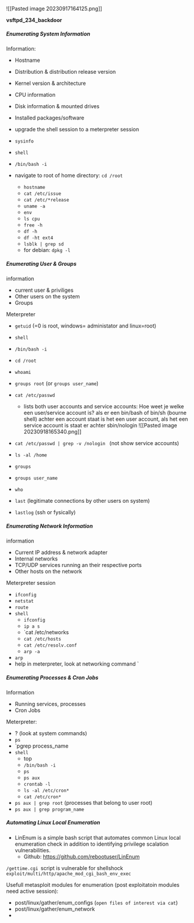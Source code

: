 ![[Pasted image 20230917164125.png]]

**vsftpd_234_backdoor**
##### Enumerating System Information 


Information:
- Hostname
- Distribution & distribution release version
- Kernel version & architecture 
- CPU information 
- Disk information & mounted drives 
- Installed packages/software


- upgrade the shell session to a meterpreter session
- ``sysinfo`` 
- `shell`
- `/bin/bash -i`
- navigate to root of home directory: `cd /root`
	- `hostname`
	- `cat /etc/issue`
	- `cat /etc/*release`
	- `uname -a `
	- `env`
	- `ls cpu `
	- `free -h `
	- `df -h`
	- `df -ht ext4`
	- `lsblk | grep sd `
	- for debian: `dpkg -l `
	


##### Enumerating User & Groups

information 
- current user & priviliges 
- Other users on the system 
- Groups 


Meterpreter 
- `getuid` (=0 is root, windows= administator and linux=root)
- `shell` 
- `/bin/bash -i `
- `cd /root `
- `whoami`
- `groups root`  (or `groups user_name`)
- `cat /etc/passwd `
	- lists both user accounts and service accounts: 
		Hoe weet je welke een user/service account is? als er een bin/bash of bin/sh (bourne shell) achter een account staat is het een user account, als het een service account is staat er achter sbin/nologin 
                 ![[Pasted image 20230918165340.png]]

- `cat /etc/passwd | grep -v /nologin ` (not show service accounts)
- ` ls -al /home `
- `groups` 
- `groups user_name`
- `who` 
- `last`  (legitimate connections by other users on system)
- `lastlog` (ssh or fysically)




##### Enumerating Network Information

information 
- Current IP address & network adapter
- Internal networks
- TCP/UDP services running an their respective ports
- Other hosts on the network 


Meterpreter session 
- `ifconfig`
- `netstat` 
- `route` 
- `shell` 
	- `ifconfig` 
	- `ip a s`
	- `cat /etc/networks
	- `cat /etc/hosts `
	- `cat /etc/resolv.conf `
	- `arp -a `
- `arp` 
- help in meterpreter, look at networking command 
`








##### Enumerating Processes & Cron Jobs

Information 
- Running services, processes 
- Cron Jobs 

Meterpreter:
- ? (look at system commands)
- `ps` 
- `pgrep process_name 
- `shell`
	- top
	- `/bin/bash -i `
	- `ps` 
	- `ps aux` 
	- `crontab -l`
	- `ls -al /etc/cron*`
	- `cat /etc/cron*`
- `ps aux | grep root`  (processes that belong to user root)
- `ps aux | grep program_name`







##### Automating Linux Local Enumeration 

- LinEnum is a simple bash script that automates common Linux local enumeration check in addition to identifying privilege scalation vulnerabilities. 
	- Github: https://github.com/rebootuser/LinEnum 

`/gettime.cgi `script is vulnerable for shellshock 
`exploit/multi/http/apache_mod_cgi_bash_env_exec `

Usefull metasploit modules for enumeration (post exploitatoin modules need active session):
- post/linux/gather/enum_configs   (`open files of interest via cat`)
- post/linux/gather/enum_network 
- 




















